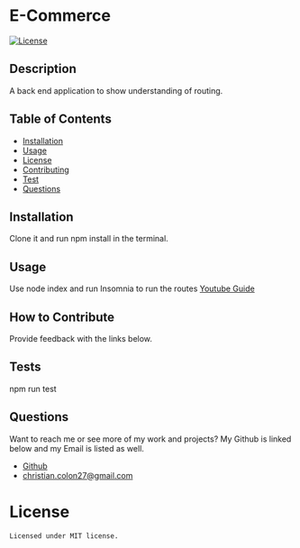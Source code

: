 # E-Commerce
  [![License](https://img.shields.io/badge/license-MIT-green)](./LICENSE)
  ## Description
  A back end application to show understanding of routing.
  
  ## Table of Contents
  - [Installation](#installation)
  - [Usage](#usage)
  - [License](#license)
  - [Contributing](#contributing)
  - [Test](#tests)
  - [Questions](#questions)
  ## Installation
  Clone it and run npm install in the terminal.
  
  ## Usage
  Use node index and run Insomnia to run the routes
  [Youtube Guide](https://youtu.be/WBaad_FMi1k)
  ## How to Contribute
  Provide feedback with the links below.
  
  ## Tests
  npm run test
  
  ## Questions
  Want to reach me or see more of my work and projects? My Github is linked below and my Email is listed as well.
  * [Github](https://github.com/Colon182)
  * christian.colon27@gmail.com

  # License
    Licensed under MIT license.
